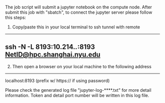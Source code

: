 
The job script will submit a jupyter notebook on the compute node. After submit this job with "sbatch", to connect the jupyter server please follow this steps:

1. Copy/paste this in your local terminal to ssh tunnel with remote
----------------------------------------------------------------
ssh -N -L 8193:10.214.***.***:8193 NetID@hpc.shanghai.nyu.edu
---------------------------------------------------------------

2. Then open a browser on your local machine to the following address
------------------------------------------------------------------
localhost:8193  (prefix w/ https:// if using password)

Please check the generated log file "jupyter-log-****.txt" for more detail information.
Token and detail port number will be written in this log file.


